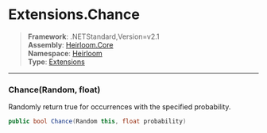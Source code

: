 # Extensions.Chance

> **Framework**: .NETStandard,Version=v2.1  
> **Assembly**: [Heirloom.Core][0]  
> **Namespace**: [Heirloom][0]  
> **Type**: [Extensions][1]  

--------------------------------------------------------------------------------

### Chance(Random, float)

Randomly return true for occurrences with the specified probability.

```cs
public bool Chance(Random this, float probability)
```

[0]: ..\Heirloom.Core.md
[1]: Heirloom.Extensions.md
